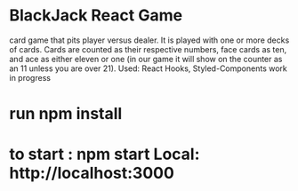 # BlackJack React Game
card game that pits player versus dealer. It is played with one or more decks of cards. Cards are counted as their respective numbers, face cards as ten, and ace as either eleven or one (in our game it will show on the counter as an 11 unless you are over 21).
Used: React Hooks, Styled-Components work in progress
# run npm install 
# to start : npm start  Local: http://localhost:3000

